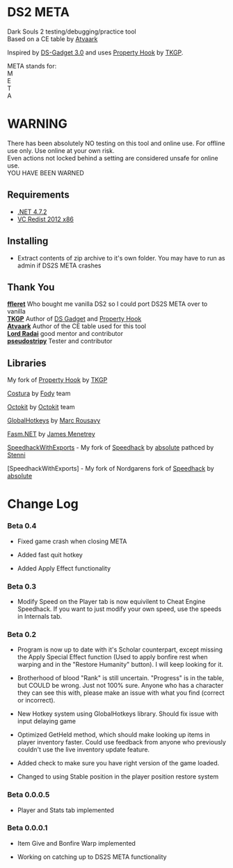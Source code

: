 # DS2 META  
 Dark Souls 2 testing/debugging/practice tool  
 Based on a CE table by [Atvaark](https://github.com/Atvaark)  
 
 Inspired by [DS-Gadget 3.0](https://github.com/JKAnderson/DS-Gadget) and uses [Property Hook](https://github.com/JKAnderson/PropertyHook) by [TKGP](https://github.com/JKAnderson/).  
 
 META stands for:  
M  
E  
T  
A  
 
# WARNING  
 There has been absolutely NO testing on this tool and online use. For offline use only. Use online at your own risk.  
 Even actions not locked behind a setting are considered unsafe for online use.  
 YOU HAVE BEEN WARNED  

## Requirements  
* [.NET 4.7.2](https://www.microsoft.com/net/download/thank-you/net472)  
* [VC Redist 2012 x86](https://www.microsoft.com/en-us/download/details.aspx?id=30679)  

## Installing  
* Extract contents of zip archive to it's own folder. You may have to run as admin if DS2S META crashes  

## Thank You  
**[ffleret](https://www.twitch.tv/ffleret)** Who bought me vanilla DS2 so I could port DS2S META over to vanilla  
**[TKGP](https://github.com/JKAnderson/)** Author of [DS Gadget](https://github.com/JKAnderson/DS-Gadget) and [Property Hook](https://github.com/JKAnderson/PropertyHook)  
**[Atvaark](https://github.com/Atvaark)** Author of the CE table used for this tool  
**[Lord Radai](https://github.com/LordRadai)** good mentor and contributor  
**[pseudostripy](https://github.com/pseudostripy)** Tester and contributor   

## Libraries  
My fork of [Property Hook](https://github.com/Nordgaren/PropertyHook) by [TKGP](https://github.com/JKAnderson/)

[Costura](https://github.com/Fody/Costura) by [Fody](https://github.com/Fody) team  

[Octokit](https://github.com/octokit/octokit.net) by [Octokit](https://github.com/octokit) team  

[GlobalHotkeys](https://github.com/mrousavy/Hotkeys) by [Marc Rousavy](https://github.com/mrousavy)  

[Fasm.NET](https://github.com/JamesMenetrey/Fasm.NET) by [James Menetrey](https://github.com/JamesMenetrey)  

[SpeedhackWithExports](https://github.com/Nordgaren/SpeedhackWithExports) - My fork of [Speedhack](https://github.com/absoIute/Speedhack) by [absoIute](https://github.com/absoIute) pathced by [Stenni](https://github.com/StenniHub/)

[SpeedhackWithExports] - My fork of Nordgarens fork of [Speedhack](https://github.com/absoIute/Speedhack) by [absoIute](https://github.com/absoIute)

# Change Log 
### Beta 0.4  

* Fixed game crash when closing META  

* Added fast quit hotkey  

* Added Apply Effect functionality  

### Beta 0.3  

* Modify Speed on the Player tab is now equivilent to Cheat Engine Speedhack. If you want to just modify your own speed, use the speeds in Internals tab.  

### Beta 0.2  

* Program is now up to date with it's Scholar counterpart, except missing the Apply Special Effect function (Used to apply bonfire rest when warping and in the "Restore Humanity" button). I will keep looking for it.  

* Brotherhood of blood "Rank" is still uncertain. "Progress" is in the table, but COULD be wrong. Just not 100% sure. Anyone who has a character they can see this with, please make an issue with what you find (correct or incorrect).  

* New Hotkey system using GlobalHotkeys library. Should fix issue with input delaying game

* Optimized GetHeld method, which should make looking up items in player inventory faster. Could use feedback from anyone who previously couldn't use the live inventory update feature.  

* Added check to make sure you have right version of the game loaded.  

* Changed to using Stable position in the player position restore system  

### Beta 0.0.0.5  

* Player and Stats tab implemented    

### Beta 0.0.0.1  

* Item Give and Bonfire Warp implemented    

* Working on catching up to DS2S META functionality  
